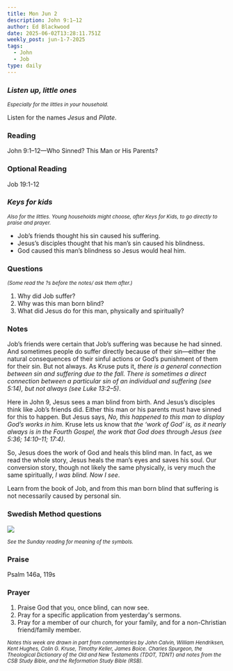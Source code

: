 ```yaml
---
title: Mon Jun 2
description: John 9:1–12
author: Ed Blackwood
date: 2025-06-02T13:28:11.751Z
weekly_post: jun-1-7-2025
tags:
  - John
  - Job
type: daily
---
```

### *Listen up, little ones*

<div><small><i>Especially for the littles in your household.</i></small></div>

Listen for the names *Jesus* and *Pilate*.

### Reading

John 9:1–12—Who Sinned? This Man or His Parents?

### Optional Reading

Job 19:1-12

### *Keys for kids*

<div><small><i>Also for the littles. Young households might choose, after Keys for Kids, to go directly to praise and prayer.</i></small></div>

* Job’s friends thought his sin caused his suffering.
* Jesus’s disciples thought that his man’s sin caused his blindness.
* God caused this man’s blindness so Jesus would heal him.

### Questions

<div><small><i>(Some read the ?s before the notes/ ask them after.)</i></small></div>

1. Why did Job suffer?
2. Why was this man born blind?
3. What did Jesus do for this man, physically and spiritually?

### Notes

Job’s friends were certain that Job’s suffering was because he had sinned. And sometimes people do suffer directly because of their sin—either the natural consequences of their sinful actions or God’s punishment of them for their sin. But not always. As Kruse puts it, *there is a general connection between sin and suffering due to the fall. There is sometimes a direct connection between a particular sin of an individual and suffering (see 5:14), but not always (see Luke 13:2–5)*.

Here in John 9, Jesus sees a man blind from birth. And Jesus’s disciples think like Job’s friends did. Either this man or his parents must have sinned for this to happen. But Jesus says, *No, this happened to this man to display God’s works in him.* Kruse lets us know that *the ‘work of God’ is, as it nearly always is in the Fourth Gospel, the work that God does through Jesus (see 5:36; 14:10–11; 17:4)*.

So, Jesus does the work of God and heals this blind man. In fact, as we read the whole story, Jesus heals the man’s eyes and saves his soul. Our conversion story, though not likely the same physically, is very much the same spiritually, *I was blind. Now I see*.

Learn from the book of Job, and from this man born blind that suffering is not necessarily caused by personal sin.

### Swedish Method questions

![](/static/img/family_worship_study_ed-swedish_questions.png)

<div><small><i>See the Sunday reading for meaning of the symbols.</i></small></div>

### Praise

P﻿salm 146a, 119s

### Prayer

1. Praise God that you, once blind, can now see.
2. Pray for a specific application from yesterday's sermons.
3. Pray for a member of our church, for your family, and for a non-Christian friend/family member.

<div><small><i>Notes this week are drawn in part from commentaries by John Calvin, William Hendriksen, Kent Hughes, Colin G. Kruse, Timothy Keller, James Boice. Charles Spurgeon, the Theological Dictionary of the Old and New Testaments (TDOT, TDNT) and notes from the CSB Study Bible, and the Reformation Study Bible (RSB).</i></small></div>